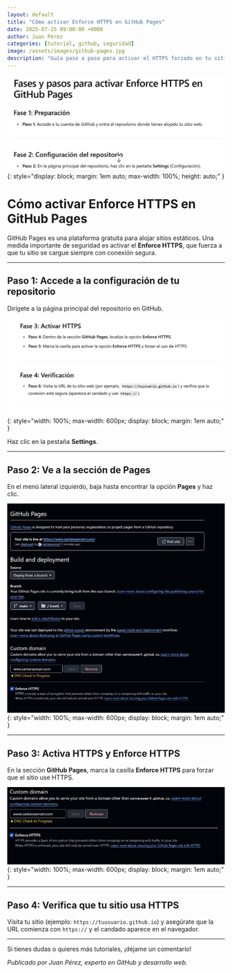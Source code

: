 ```yaml
---
layout: default
title: "Cómo activar Enforce HTTPS en GitHub Pages"
date: 2025-07-15 09:00:00 +0000
author: Juan Pérez
categories: [tutorial, github, seguridad]
image: /assets/images/github-pages.jpg
description: "Guía paso a paso para activar el HTTPS forzado en tu sitio de GitHub Pages y mejorar la seguridad."
---
```


![GitHub Pages]( /assets/images/e31.jpg ){: style="display: block; margin: 1em auto; max-width: 100%; height: auto;" }

# Cómo activar Enforce HTTPS en GitHub Pages

GitHub Pages es una plataforma gratuita para alojar sitios estáticos. Una medida importante de seguridad es activar el **Enforce HTTPS**, que fuerza a que tu sitio se cargue siempre con conexión segura.

---

## Paso 1: Accede a la configuración de tu repositorio

Dirígete a la página principal del repositorio en GitHub.

![Configuración del repositorio]( /assets/images/e32.jpg ){: style="width: 100%; max-width: 600px; display: block; margin: 1em auto;" }

Haz clic en la pestaña **Settings**.

---

## Paso 2: Ve a la sección de Pages

En el menú lateral izquierdo, baja hasta encontrar la opción **Pages** y haz clic.

![Sección Pages]( /assets/images/e33.jpg ){: style="width: 100%; max-width: 600px; display: block; margin: 1em auto;" }

---

## Paso 3: Activa HTTPS y Enforce HTTPS

En la sección **GitHub Pages**, marca la casilla **Enforce HTTPS** para forzar que el sitio use HTTPS.

![Activar Enforce HTTPS]( /assets/images/e34.jpg ){: style="width: 100%; max-width: 600px; display: block; margin: 1em auto;" }

---

## Paso 4: Verifica que tu sitio usa HTTPS

Visita tu sitio (ejemplo: `https://tuusuario.github.io`) y asegúrate que la URL comienza con `https://` y el candado aparece en el navegador.

---

Si tienes dudas o quieres más tutoriales, ¡déjame un comentario!

*Publicado por Juan Pérez, experto en GitHub y desarrollo web.*
